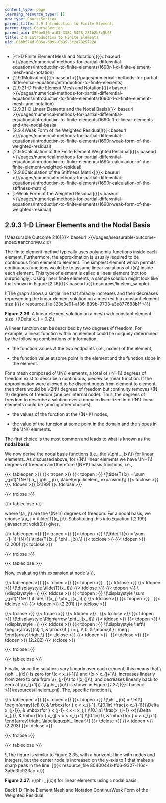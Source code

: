 ```yaml
---
content_type: page
learning_resource_types: []
ocw_type: CourseSection
parent_title: 2.9 Introduction to Finite Elements
parent_type: CourseSection
parent_uid: 876be530-ac05-3384-5428-281b2b3c5b68
title: 2.9 Introduction to Finite Elements
uid: 03bb574d-085a-6995-0b35-3c2a70257228
---
```


*   [\<1-D Finite Element Mesh and Notation]({{< baseurl >}}/pages/numerical-methods-for-partial-differential-equations/introduction-to-finite-elements/1690r-1-d-finite-element-mesh-and-notation)
*   [2.9.1Motivation]({{< baseurl >}}/pages/numerical-methods-for-partial-differential-equations/introduction-to-finite-elements)
*   [2.9.21-D Finite Element Mesh and Notation]({{< baseurl >}}/pages/numerical-methods-for-partial-differential-equations/introduction-to-finite-elements/1690r-1-d-finite-element-mesh-and-notation)
*   [2.9.31-D Linear Elements and the Nodal Basis]({{< baseurl >}}/pages/numerical-methods-for-partial-differential-equations/introduction-to-finite-elements/1690r-1-d-linear-elements-and-the-nodal-basis)
*   [2.9.4Weak Form of the Weighted Residual]({{< baseurl >}}/pages/numerical-methods-for-partial-differential-equations/introduction-to-finite-elements/1690r-weak-form-of-the-weighted-residual)
*   [2.9.5Calculation of the Finite Element Weighted Residual]({{< baseurl >}}/pages/numerical-methods-for-partial-differential-equations/introduction-to-finite-elements/1690r-calculation-of-the-finite-element-weighted-residual)
*   [2.9.6Calculation of the Stiffness Matrix]({{< baseurl >}}/pages/numerical-methods-for-partial-differential-equations/introduction-to-finite-elements/1690r-calculation-of-the-stiffness-matrix)
*   [\>Weak Form of the Weighted Residual]({{< baseurl >}}/pages/numerical-methods-for-partial-differential-equations/introduction-to-finite-elements/1690r-weak-form-of-the-weighted-residual)

2.9.3 1-D Linear Elements and the Nodal Basis
---------------------------------------------

[Measurable Outcome 2.16]({{< baseurl >}}/pages/measurable-outcome-index/#anchorMO216)

The finite element method typically uses polynomial functions inside each element. Furthermore, the approximation is usually required to be continuous from element to element. The simplest element which permits continuous functions would be to assume linear variations of \\(x\\) inside each element. This type of element is called a linear element (not too surprisingly). Using linear finite elements, a sample solution might look like that shown in Figure [2.36]({{< baseurl >}}/resources/linelem_sample).

![The graph shows a single line that steadily increases and then decreases representing the linear element solution on a mesh with a constant element size.]({{< resource_file 323c3e91-af36-839b-9733-a3e877688b1f >}})

**Figure 2.36**: A linear element solution on a mesh with constant element size, \\(\\Delta x\_ j = 0.2\\).

A linear function can be described by two degrees of freedom. For example, a linear function within an element could be uniquely determined by the following combinations of information:

*   the function values at the two endpoints (i.e., nodes) of the element,
    
*   the function value at some point in the element and the function slope in the element.
    

For a mesh composed of \\(N\\) elements, a total of \\(N+1\\) degrees of freedom exist to describe a continuous, piecewise linear function. If the approximation were allowed to be discontinuous from element to element, then there would be \\(2N\\) degrees of freedom but continuity removes \\(N-1\\) degrees of freedom (one per internal node). Thus, the degrees of freedom to describe a solution over a domain discretized into \\(N\\) linear elements could be (among other choices),

*   the values of the function at the \\(N+1\\) nodes,
    
*   the value of the function at some point in the domain and the slopes in the \\(N\\) elements.
    

The first choice is the most common and leads to what is known as the **nodal basis**.

We now derive the nodal basis functions (i.e., the \\(\\phi \_ j(x)\\)) for linear elements. As discussed above, for \\(N\\) linear elements we have \\(N+1\\) degrees of freedom and therefore \\(N+1\\) basis functions, i.e.,

{{< tableopen >}}
{{< tropen >}}
{{< tdopen >}}
\\\[\\tilde{T}(x) = \\sum \_{j=1}^{N+1} a\_ j \\phi \_ j(x), \\label{equ:linelem\_ expansion}\\\]
{{< tdclose >}}
{{< tdopen >}}
(2.199)
{{< tdclose >}}

{{< trclose >}}

{{< tableclose >}}

where \\(a\_ j\\) are the \\(N+1\\) degrees of freedom. For a nodal basis, we choose \\(a\_ j = \\tilde{T}(x\_ j)\\). Substituting this into Equation ([2.199](javascript: void(0))) gives,

{{< tableopen >}}
{{< tropen >}}
{{< tdopen >}}
\\\[\\tilde{T}(x) = \\sum \_{j=1}^{N+1} \\tilde{T}(x\_ j) \\phi \_ j(x).\\\]
{{< tdclose >}}
{{< tdopen >}}
(2.200)
{{< tdclose >}}

{{< trclose >}}

{{< tableclose >}}

Now, evaluating this expansion at node \\(i\\),

{{< tableopen >}}
{{< tropen >}}
{{< tdopen >}}
 
{{< tdclose >}}
{{< tdopen >}}
\\(\\displaystyle \\tilde{T}(x\_ i)\\)
{{< tdclose >}}
{{< tdopen >}}
\\(\\displaystyle =\\)
{{< tdclose >}}
{{< tdopen >}}
\\(\\displaystyle \\sum \_{j=1}^{N+1} \\tilde{T}(x\_ j) \\phi \_ j(x\_ i),\\)
{{< tdclose >}}
{{< tdopen >}}
 
{{< tdclose >}}
{{< tdopen >}}
(2.201)
{{< tdclose >}}

{{< trclose >}}
{{< tropen >}}
{{< tdopen >}}
 
{{< tdclose >}}
{{< tdopen >}}
\\(\\displaystyle \\Rightarrow \\phi \_ j(x\_ i)\\)
{{< tdclose >}}
{{< tdopen >}}
\\(\\displaystyle =\\)
{{< tdclose >}}
{{< tdopen >}}
\\(\\displaystyle \\left\\{ \\begin{array}{cl} 1, & \\mbox{if } i = j, \\\\ 0, & \\mbox{if } i \\neq j. \\end{array}\\right.\\)
{{< tdclose >}}
{{< tdopen >}}
 
{{< tdclose >}}
{{< tdopen >}}
(2.202)
{{< tdclose >}}

{{< trclose >}}

{{< tableclose >}}

Finally, since the solutions vary linearly over each element, this means that \\(\\phi \_ j(x)\\) is zero for \\(x \< x\_{j-1}\\) and \\(x > x\_{j+1}\\), increases linearly from zero to one from \\(x\_{j-1}\\) to \\(x\_{j}\\), and decreases linearly back to zero at \\(x\_{j+1}\\). \\(\\phi \_ j(x)\\) is shown in Figure [2.37]({{< baseurl >}}/resources/linelem_phi). The, specific function is,

{{< tableopen >}}
{{< tropen >}}
{{< tdopen >}}
\\\[\\phi \_ j(x) = \\left\\{ \\begin{array}{cl} 0, & \\mbox{for } x \< x\_{j-1}, \\\\\[0.1in\] \\frac{x-x\_{j-1}}{\\Delta x\_{j-1}}, & \\mbox{for } x\_{j-1} \< x \< x\_{j},\\\\\[0.1in\] \\frac{x\_{j+1} -x}{\\Delta x\_{j}}, & \\mbox{for } x\_{j} \< x \< x\_{j+1},\\\\\[0.1in\] 0, & \\mbox{for } x > x\_{j+1}. \\end{array}\\right. \\label{equ:phi\_ linear}\\\]
{{< tdclose >}}
{{< tdopen >}}
(2.203)
{{< tdclose >}}

{{< trclose >}}

{{< tableclose >}}

![The figure is similar to Figure 2.35, with a horizontal line with nodes and integers, but the center node is increased on the y-axis to 1 that makes a sharp peak in the line. ]({{< resource_file 80400448-ffd6-9327-116c-3a9c3fc923ac >}})

**Figure 2.37**: \\(\\phi \_ j(x)\\) for linear elements using a nodal basis.

Back1-D Finite Element Mesh and Notation ContinueWeak Form of the Weighted Residual